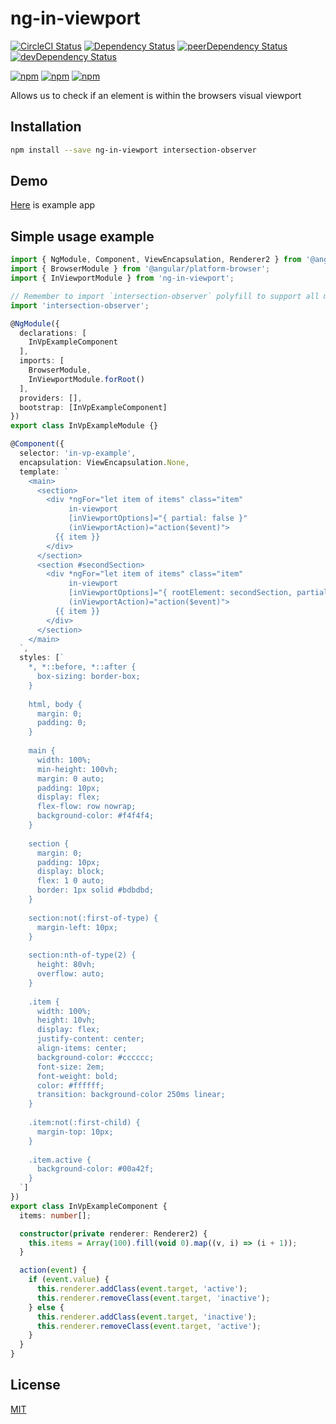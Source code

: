 # ng-in-viewport

<!-- Badges section here. -->
[![CircleCI Status][circle-ci-badge]][circle-ci-badge-url]
[![Dependency Status][david-badge]][david-badge-url]
[![peerDependency Status][david-peer-badge]][david-peer-badge-url]
[![devDependency Status][david-dev-badge]][david-dev-badge-url]

[![npm][npm-badge-version]][npm-badge-url]
[![npm][npm-badge-license]][npm-badge-url]
[![npm][npm-badge-downloads]][npm-badge-url]

Allows us to check if an element is within the browsers visual viewport

## Installation
```sh
npm install --save ng-in-viewport intersection-observer
```
## Demo
[Here](https://embed.plnkr.co/jJe2MTPKQ1avFxKhgBRb/) is example app

## Simple usage example
```typescript
import { NgModule, Component, ViewEncapsulation, Renderer2 } from '@angular/core';
import { BrowserModule } from '@angular/platform-browser';
import { InViewportModule } from 'ng-in-viewport';

// Remember to import `intersection-observer` polyfill to support all major browsers
import 'intersection-observer';

@NgModule({
  declarations: [
    InVpExampleComponent
  ],
  imports: [
    BrowserModule,
    InViewportModule.forRoot()
  ],
  providers: [],
  bootstrap: [InVpExampleComponent]
})
export class InVpExampleModule {}

@Component({
  selector: 'in-vp-example',
  encapsulation: ViewEncapsulation.None,
  template: `
    <main>
      <section>
        <div *ngFor="let item of items" class="item"
             in-viewport
             [inViewportOptions]="{ partial: false }"
             (inViewportAction)="action($event)">
          {{ item }}
        </div>
      </section>
      <section #secondSection>
        <div *ngFor="let item of items" class="item"
             in-viewport
             [inViewportOptions]="{ rootElement: secondSection, partial: false }"
             (inViewportAction)="action($event)">
          {{ item }}
        </div>
      </section>
    </main>
  `,
  styles: [`
    *, *::before, *::after {
      box-sizing: border-box;
    }
    
    html, body {
      margin: 0;
      padding: 0;
    }
    
    main {
      width: 100%;
      min-height: 100vh;
      margin: 0 auto;
      padding: 10px;
      display: flex;
      flex-flow: row nowrap;
      background-color: #f4f4f4;
    }
    
    section {
      margin: 0;
      padding: 10px;
      display: block;
      flex: 1 0 auto;
      border: 1px solid #bdbdbd;
    }
    
    section:not(:first-of-type) {
      margin-left: 10px;
    }
    
    section:nth-of-type(2) {
      height: 80vh;
      overflow: auto;
    }
    
    .item {
      width: 100%;
      height: 10vh;
      display: flex;
      justify-content: center;
      align-items: center;
      background-color: #cccccc;
      font-size: 2em;
      font-weight: bold;
      color: #ffffff;
      transition: background-color 250ms linear;
    }
    
    .item:not(:first-child) {
      margin-top: 10px;
    }
    
    .item.active {
      background-color: #00a42f;
    }
  `]
})
export class InVpExampleComponent {
  items: number[];

  constructor(private renderer: Renderer2) {
    this.items = Array(100).fill(void 0).map((v, i) => (i + 1));
  }

  action(event) {
    if (event.value) {
      this.renderer.addClass(event.target, 'active');
      this.renderer.removeClass(event.target, 'inactive');
    } else {
      this.renderer.addClass(event.target, 'inactive');
      this.renderer.removeClass(event.target, 'active');
    }
  }
}
```

## License
[MIT](https://github.com/k3nsei/angular2-in-viewport/blob/master/LICENSE)

[circle-ci-badge]: https://circleci.com/gh/k3nsei/ng-in-viewport/tree/master.svg?style=shield&circle-token=1c961beeff7d2e03a4203efd1858081b9901caac
[circle-ci-badge-url]: https://circleci.com/gh/k3nsei/ng-in-viewport/tree/master

[david-badge]: https://david-dm.org/k3nsei/ng-in-viewport.svg
[david-badge-url]: https://david-dm.org/k3nsei/ng-in-viewport

[david-peer-badge]: https://david-dm.org/k3nsei/ng-in-viewport/peer-status.svg
[david-peer-badge-url]: https://david-dm.org/k3nsei/ng-in-viewport?type=peer

[david-dev-badge]: https://david-dm.org/k3nsei/ng-in-viewport/dev-status.svg
[david-dev-badge-url]: https://david-dm.org/k3nsei/ng-in-viewport?type=dev

[npm-badge-version]: https://img.shields.io/npm/v/ng-in-viewport.svg
[npm-badge-license]: https://img.shields.io/npm/l/ng-in-viewport.svg
[npm-badge-downloads]: https://img.shields.io/npm/dm/ng-in-viewport.svg
[npm-badge-url]: https://www.npmjs.com/package/ng-in-viewport